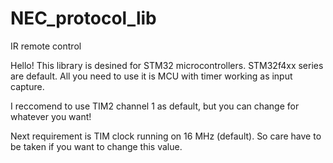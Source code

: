 # NEC_protocol_lib
IR remote control

Hello! This library is desined for STM32 microcontrollers.
STM32f4xx series are default.
All you need to use it is MCU with timer working as input capture. 

I reccomend to use TIM2 channel 1 
as default, but you can change for whatever you want! 

Next requirement is TIM clock running on 16 MHz (default).
So care have to be taken if you want to change this value. 
